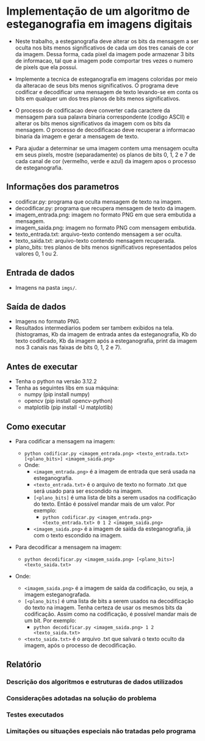 # Implementação de um algoritmo de esteganografia em imagens digitais

- Neste trabalho, a esteganografia deve alterar os bits da mensagem a ser oculta 
nos bits menos significativos de cada um dos tres canais de cor da imagem. 
Dessa forma, cada pixel da imagem pode armazenar 3 bits de informacao, tal que 
a imagem pode comportar tres vezes o numero de pixels que ela possui.

- Implemente a tecnica de esteganografia em imagens coloridas por meio da alteracao 
de seus bits menos significativos. O programa deve codificar e decodificar uma 
mensagem de texto levando-se em conta os bits em qualquer um dos tres planos de 
bits menos significativos.

- O processo de codificacao deve converter cada caractere da mensagem para sua palavra binaria 
correspondente (codigo ASCII) e alterar os bits menos significativos da imagem com os bits da 
mensagem. O processo de decodificacao deve recuperar a informacao binaria da imagem e gerar 
a mensagem de texto.

- Para ajudar a determinar se uma imagem contem uma mensagem oculta em seus pixels, mostre 
(separadamente) os planos de bits 0, 1, 2 e 7 de cada canal de cor (vermelho, verde e azul) 
da imagem apos o processo de esteganografia.

## Informações dos parametros
- codificar.py: programa que oculta mensagem de texto na imagem.
- decodificar.py: programa que recupera mensagem de texto da imagem.
- imagem_entrada.png: imagem no formato PNG em que sera embutida a mensagem.
- imagem_saida.png: imagem no formato PNG com mensagem embutida.
- texto_entrada.txt: arquivo-texto contendo mensagem a ser oculta.
- texto_saida.txt: arquivo-texto contendo mensagem recuperada.
- plano_bits: tres planos de bits menos significativos representados pelos valores 0, 1 ou 2.

## Entrada de dados
- Imagens na pasta ``` imgs/ ```.

## Saída de dados
- Imagens no formato PNG.
- Resultados intermediarios podem ser tambem exibidos na tela. (histogramas, Kb da imagem de entrada antes da esteganografia, Kb do texto codificado, Kb da imagem após a esteganografia, print da imagem nos 3 canais nas faixas de bits 0, 1, 2 e 7).

## Antes de executar
- Tenha o python na versão 3.12.2
- Tenha as seguintes libs em sua máquina:
    - numpy (pip install numpy)
    - opencv (pip install opencv-python)
    - matplotlib (pip install -U matplotlib)

## Como executar
- Para codificar a mensagem na imagem:
    - ``` python codificar.py <imagem_entrada.png> <texto_entrada.txt> [<plano_bits>] <imagem_saida.png> ```
    - Onde:
        - ``` <imagem_entrada.png> ``` é a imagem de entrada que será usada na esteganografia.
        - ``` <texto_entrada.txt> ``` é o arquivo de texto no formato .txt que será usado para ser escondido na imagem.
        - ``` [<plano_bits] ``` é uma lista de bits a serem usados na codificação do texto. Então é possível mandar mais de um valor. Por exemplo:
            - ``` python codificar.py <imagem_entrada.png> <texto_entrada.txt> 0 1 2 <imagem_saida.png> ```
        - ``` <imagem_saida.png> ``` é a imagem de saída da esteganografia, já com o texto escondido na imagem.

- Para decodificar a mensagem na imagem:
    - ``` python decodificar.py <imagem_saida.png> [<plano_bits>] <texto_saida.txt> ```

- Onde:
    - ``` <imagem_saida.png> ``` é a imagem de saída da codificação, ou seja, a imagem esteganografada.
    - ``` [<plano_bits] ``` é uma lista de bits a serem usados na decodificação do texto na imagem. Tenha certeza de usar os mesmos bits da codificação. Assim como na codificação, é possível mandar mais de um bit. Por exemplo:
        - ``` python decodificar.py <imagem_saida.png> 1 2 <texto_saida.txt> ```
    - ``` <texto_saida.txt> ``` é o arquivo .txt que salvará o texto oculto da imagem, após o processo de decodificação.

## Relatório
### Descrição dos algoritmos e estruturas de dados utilizados
### Considerações adotadas na solução do problema
### Testes executados
### Limitações ou situações especiais não tratadas pelo programa